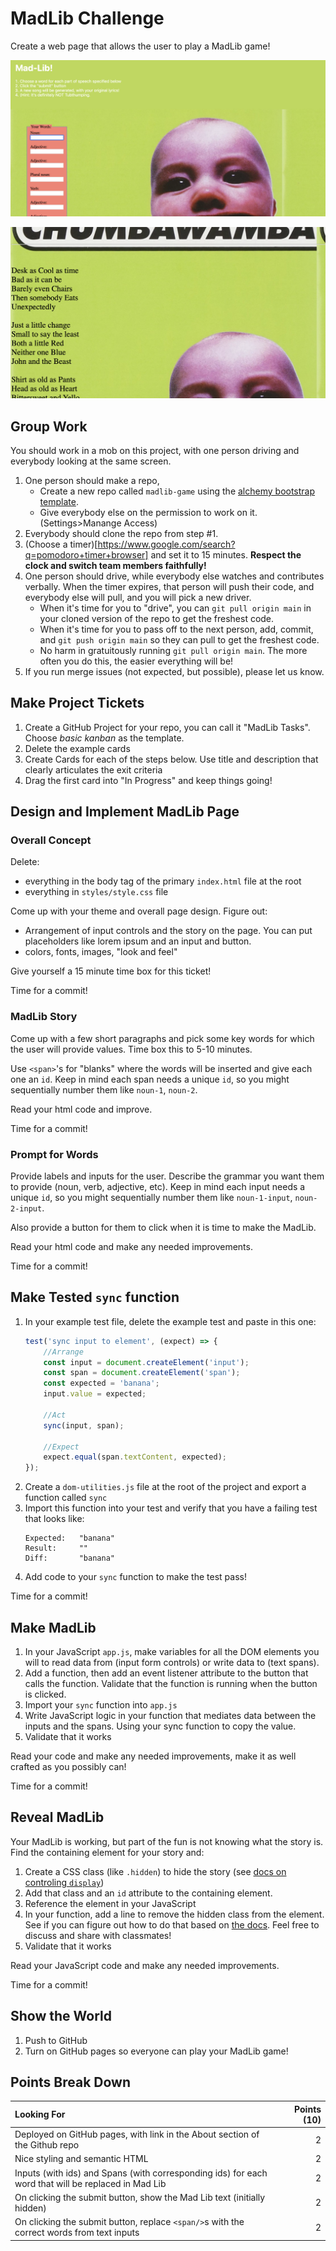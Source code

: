 MadLib Challenge
===

Create a web page that allows the user to play a MadLib game!


![Mad Lib](./madlib1.png)

![Mad Lib](./madlib2.png)


## Group Work

You should work in a mob on this project, with one person driving and everybody looking at the same screen.

1) One person should make a repo, 
    - Create a new repo called `madlib-game` using the [alchemy bootstrap template](https://github.com/dpcairns/alchemy-bootstrap). 
    - Give everybody else on the permission to work on it. (Settings>Manange Access)
1) Everybody should clone the repo from step #1.
1) (Choose a timer)[https://www.google.com/search?q=pomodoro+timer+browser] and set it to 15 minutes. **Respect the clock and switch team members faithfully!**
1) One person should drive, while everybody else watches and contributes verbally. When the timer expires, that person will push their code, and everybody else will pull, and you will pick a new driver.
    - When it's time for you to "drive", you can `git pull origin main` in your cloned version of the repo to get the freshest code. 
    - When it's time for you to pass off to the next person, add, commit, and `git push origin main` so they can pull to get the freshest code.
    - No harm in gratuitously running `git pull origin main`. The more often you do this, the easier everything will be!
1) If you run merge issues (not expected, but possible), please let us know.

## Make Project Tickets

1. Create a GitHub Project for your repo, you can call it "MadLib Tasks". Choose *basic kanban* as the template.
1. Delete the example cards
1. Create Cards for each of the steps below. Use title and description that clearly articulates the exit criteria
1. Drag the first card into "In Progress" and keep things going!

## Design and Implement MadLib Page

### Overall Concept

Delete:
- everything in the body tag of the primary `index.html` file at the root
- everything in `styles/style.css` file

Come up with your theme and overall page design. Figure out:
- Arrangement of input controls and the story on the page. You can put placeholders like lorem ipsum and an input and button.
- colors, fonts, images, "look and feel"

Give yourself a 15 minute time box for this ticket!

Time for a commit!

### MadLib Story

Come up with a few short paragraphs and pick some key words for which the user will provide values. Time box this to 5-10 minutes.

Use `<span>`'s for "blanks" where the words will be inserted and give each one an `id`. Keep in mind each span needs a unique `id`, so you might sequentially number them like `noun-1`, `noun-2`. 

Read your html code and improve.

Time for a commit!

### Prompt for Words

Provide labels and inputs for the user. Describe the grammar you want them to provide (noun, verb, adjective, etc). Keep in mind each input needs a unique `id`, so you might sequentially number them like `noun-1-input`, `noun-2-input`.

Also provide a button for them to click when it is time to make the MadLib. 

Read your html code and make any needed improvements.

Time for a commit!

## Make Tested `sync` function

1. In your example test file, delete the example test and paste in this one:
    ```js
    test('sync input to element', (expect) => {
        //Arrange
        const input = document.createElement('input');
        const span = document.createElement('span');
        const expected = 'banana';
        input.value = expected;
        
        //Act 
        sync(input, span);

        //Expect
        expect.equal(span.textContent, expected);
    });
    ```
1. Create a `dom-utilities.js` file at the root of the project and export a function called `sync`
1. Import this function into your test and verify that you have a failing test that looks like:
    ```
    Expected:   "banana"
    Result:     ""
    Diff: 	    "banana"
    ```
1. Add code to your `sync` function to make the test pass!

Time for a commit!

## Make MadLib

1. In your JavaScript `app.js`, make variables for all the DOM elements you will
to read data from (input form controls) or write data to (text spans).
1. Add a function, then add an event listener attribute to the button that calls the function. Validate that the function is running when the button is clicked.
1. Import your `sync` function into `app.js`
1. Write JavaScript logic in your function that mediates data between the inputs and the spans. Using your sync function to copy the value.
1. Validate that it works

Read your code and make any needed improvements, make it as well crafted as you possibly can!

Time for a commit!

## Reveal MadLib

Your MadLib is working, but part of the fun is not knowing what the story is. Find the containing element for your story and:
1. Create a CSS class (like `.hidden`) to hide the story (see [docs on controling `display`](https://developer.mozilla.org/en-US/docs/Web/CSS/display))
1. Add that class and an `id` attribute to the containing element.
1. Reference the element in your JavaScript
1. In your function, add a line to remove the hidden class from the element. See if you can figure out how to do that based on [the docs](https://developer.mozilla.org/en-US/docs/Web/API/Element/classList). Feel free to discuss and share with classmates!
1. Validate that it works

Read your JavaScript code and make any needed improvements.

Time for a commit!

## Show the World

1. Push to GitHub
1. Turn on GitHub pages so everyone can play your MadLib game!

## Points Break Down

Looking For | Points (10)
:--|--:
Deployed on GitHub pages, with link in the About section of the Github repo | 2
Nice styling and semantic HTML | 2
Inputs (with ids) and Spans (with corresponding ids) for each word that will be replaced in Mad Lib | 2
On clicking the submit button, show the Mad Lib text (initially hidden) | 2
On clicking the submit button, replace `<span/>`s with the correct words from text inputs | 2
